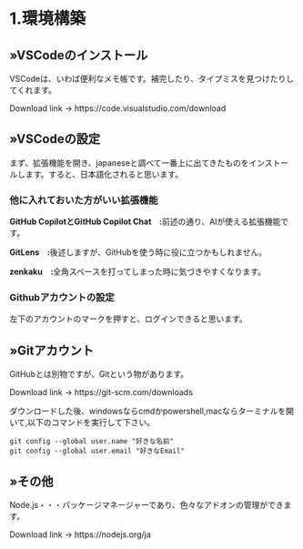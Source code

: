 <h1>1.環境構築</h1>
<h2>»VSCodeのインストール</h2>
<p>VSCodeは、いわば便利なメモ帳です。補完したり、タイプミスを見つけたりしてくれます。</p>
<p>Download link → https://code.visualstudio.com/download </p>
<h2>»VSCodeの設定</h2>
<p>まず、拡張機能を開き、japaneseと調べて一番上に出てきたものをインストールします。すると、日本語化されると思います。</p>
<h3>他に入れておいた方がいい拡張機能</h3>
<p><strong>GitHub CopilotとGitHub Copilot Chat　:</strong>前述の通り、AIが使える拡張機能です。</p>
<p><strong>GitLens　:</strong>後述しますが、GitHubを使う時に役に立つかもしれません。</p>
<p><strong>zenkaku　:</strong>全角スペースを打ってしまった時に気づきやすくなります。</p>
<h3>Githubアカウントの設定</h3>
<p>左下のアカウントのマークを押すと、ログインできると思います。</p>
<h2>»Gitアカウント</h2>
<p>GitHubとは別物ですが、Gitという物があります。</p>
<p>Download link → https://git-scm.com/downloads </p>
<p>ダウンロードした後、windowsならcmdかpowershell,macならターミナルを開いて,以下のコマンドを実行して下さい。</p>


```
git config --global user.name "好きな名前"
git config --global user.email "好きなEmail"
```

<h2>»その他</h2>
<p>Node.js・・・パッケージマネージャーであり、色々なアドオンの管理ができます。</p>
<p>Download link → https://nodejs.org/ja</p>
